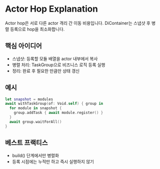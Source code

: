 # Actor Hop Explanation

Actor hop은 서로 다른 actor 격리 간 이동 비용입니다. DiContainer는 스냅샷 후 병렬 등록으로 hop을 최소화합니다.

## 핵심 아이디어
- 스냅샷: 등록할 모듈 배열을 actor 내부에서 복사
- 병렬 처리: TaskGroup으로 비즈니스 로직 등록 실행
- 정리: 완료 후 필요한 만큼만 상태 갱신

## 예시
```swift
let snapshot = modules
await withTaskGroup(of: Void.self) { group in
  for module in snapshot {
    group.addTask { await module.register() }
  }
  await group.waitForAll()
}
```

## 베스트 프랙티스
- build() 단계에서만 병렬화
- 등록 시점에는 누적만 하고 즉시 실행하지 않기
